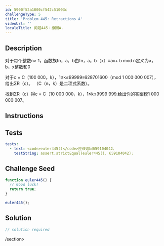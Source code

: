 ```yaml
---
id: 5900f52a1000cf542c51003c
challengeType: 5
title: 'Problem 445: Retractions A'
videoUrl: ''
localeTitle: 问题445：撤回A.
---
```


## Description
<section id="description">对于每个整数n&gt; 1，函数族fn，a，b由fn，a，b（x）≡ax+ b mod n定义为a，b，x整数和0 <p>对于c = C（100 000，k），1≤k≤99999≡628701600（mod 1 000 000 007），给出ΣR（c）。 （C（n，k）是二项式系数）。 </p><p>找到ΣR（c）得c = C（10 000 000，k），1≤k≤9999 999.给出你的答案模1 000 000 007。 </p></section>

## Instructions
<section id="instructions">
</section>

## Tests
<section id='tests'>

```yml
tests:
  - text: <code>euler445()</code>应该返回659104042。
    testString: assert.strictEqual(euler445(), 659104042);

```

</section>

## Challenge Seed
<section id='challengeSeed'>

<div id='js-seed'>

```js
function euler445() {
  // Good luck!
  return true;
}

euler445();

```

</div>



</section>

## Solution
<section id='solution'>

```js
// solution required
```

/section>
